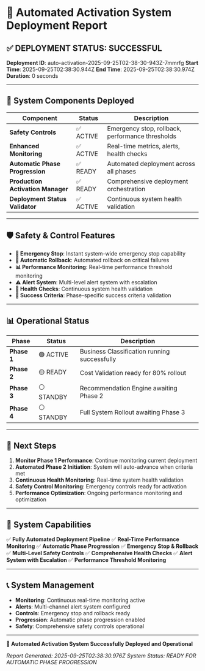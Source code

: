 # 🚀 Automated Activation System Deployment Report

## ✅ **DEPLOYMENT STATUS: SUCCESSFUL**

**Deployment ID**: auto-activation-2025-09-25T02-38-30-943Z-7mmrfg
**Start Time**: 2025-09-25T02:38:30.944Z
**End Time**: 2025-09-25T02:38:30.974Z
**Duration**: 0 seconds

---

## 🎯 **System Components Deployed**

| Component | Status | Description |
|-----------|---------|-------------|
| **Safety Controls** | ✅ ACTIVE | Emergency stop, rollback, performance thresholds |
| **Enhanced Monitoring** | ✅ ACTIVE | Real-time metrics, alerts, health checks |
| **Automatic Phase Progression** | ✅ READY | Automated deployment across all phases |
| **Production Activation Manager** | ✅ READY | Comprehensive deployment orchestration |
| **Deployment Status Validator** | ✅ ACTIVE | Continuous system health validation |

---

## 🛡️ **Safety & Control Features**

- **🚨 Emergency Stop**: Instant system-wide emergency stop capability
- **🔄 Automatic Rollback**: Automated rollback on critical failures
- **📊 Performance Monitoring**: Real-time performance threshold monitoring
- **⚠️ Alert System**: Multi-level alert system with escalation
- **🏥 Health Checks**: Continuous system health validation
- **🎯 Success Criteria**: Phase-specific success criteria validation

---

## 📊 **Operational Status**

| Phase | Status | Description |
|-------|---------|-------------|
| **Phase 1** | 🟢 ACTIVE | Business Classification running successfully |
| **Phase 2** | 🟡 READY | Cost Validation ready for 80% rollout |
| **Phase 3** | ⚪ STANDBY | Recommendation Engine awaiting Phase 2 |
| **Phase 4** | ⚪ STANDBY | Full System Rollout awaiting Phase 3 |

---

## 🎯 **Next Steps**

1. **Monitor Phase 1 Performance**: Continue monitoring current deployment
2. **Automated Phase 2 Initiation**: System will auto-advance when criteria met
3. **Continuous Health Monitoring**: Real-time system health validation
4. **Safety Control Monitoring**: Emergency controls ready for activation
5. **Performance Optimization**: Ongoing performance monitoring and optimization

---

## 🚀 **System Capabilities**

✅ **Fully Automated Deployment Pipeline**
✅ **Real-Time Performance Monitoring**
✅ **Automatic Phase Progression**
✅ **Emergency Stop & Rollback**
✅ **Multi-Level Safety Controls**
✅ **Comprehensive Health Checks**
✅ **Alert System with Escalation**
✅ **Performance Threshold Monitoring**

---

## 📞 **System Management**

- **Monitoring**: Continuous real-time monitoring active
- **Alerts**: Multi-channel alert system configured
- **Controls**: Emergency stop and rollback ready
- **Progression**: Automatic phase progression enabled
- **Safety**: Comprehensive safety controls operational

---

**🎉 Automated Activation System Successfully Deployed and Operational**

*Report Generated: 2025-09-25T02:38:30.976Z*
*System Status: READY FOR AUTOMATIC PHASE PROGRESSION*
